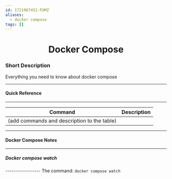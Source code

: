 ```yaml
---
id: 1721967452-FUMZ
aliases:
  - docker compose
tags: []
---
```


<center>
<h1>Docker Compose</h1>
</center>

### Short Description
Everything you need to know about docker compose 


---
#### Quick Reference
---

| Command                                     | Description |
| ------------------------------------------- | ----------- |
| (add commands and description to the table) |             |



---
####  Docker Compose Notes
---


##### Docker compose watch
\-----------------
The command: `docker compose watch`


